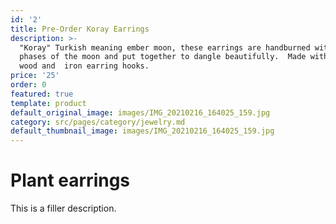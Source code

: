 ```yaml
---
id: '2'
title: Pre-Order Koray Earrings
description: >-
  "Koray" Turkish meaning ember moon, these earrings are handburned with the
  phases of the moon and put together to dangle beautifully.  Made with poplar
  wood and  iron earring hooks.
price: '25'
order: 0
featured: true
template: product
default_original_image: images/IMG_20210216_164025_159.jpg
category: src/pages/category/jewelry.md
default_thumbnail_image: images/IMG_20210216_164025_159.jpg
---
```

# Plant earrings

This is a filler description.
